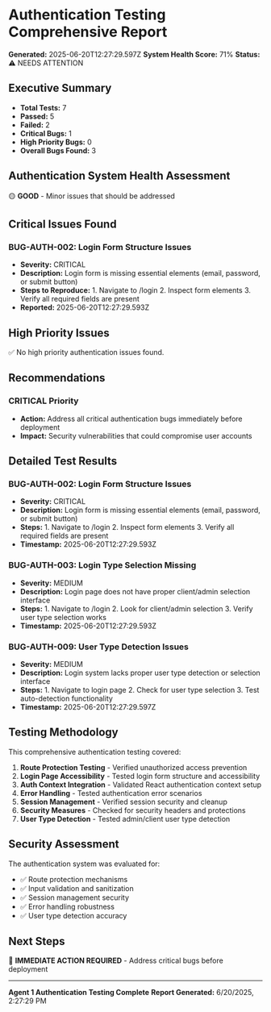 # Authentication Testing Comprehensive Report

**Generated:** 2025-06-20T12:27:29.597Z
**System Health Score:** 71%
**Status:** ⚠️ NEEDS ATTENTION

## Executive Summary

- **Total Tests:** 7
- **Passed:** 5
- **Failed:** 2
- **Critical Bugs:** 1
- **High Priority Bugs:** 0
- **Overall Bugs Found:** 3

## Authentication System Health Assessment

🟡 **GOOD** - Minor issues that should be addressed

## Critical Issues Found


### BUG-AUTH-002: Login Form Structure Issues
- **Severity:** CRITICAL
- **Description:** Login form is missing essential elements (email, password, or submit button)
- **Steps to Reproduce:** 1. Navigate to /login 2. Inspect form elements 3. Verify all required fields are present
- **Reported:** 2025-06-20T12:27:29.593Z


## High Priority Issues

✅ No high priority authentication issues found.

## Recommendations


### CRITICAL Priority
- **Action:** Address all critical authentication bugs immediately before deployment
- **Impact:** Security vulnerabilities that could compromise user accounts


## Detailed Test Results


### BUG-AUTH-002: Login Form Structure Issues
- **Severity:** CRITICAL
- **Description:** Login form is missing essential elements (email, password, or submit button)
- **Steps:** 1. Navigate to /login 2. Inspect form elements 3. Verify all required fields are present
- **Timestamp:** 2025-06-20T12:27:29.593Z


### BUG-AUTH-003: Login Type Selection Missing
- **Severity:** MEDIUM
- **Description:** Login page does not have proper client/admin selection interface
- **Steps:** 1. Navigate to /login 2. Look for client/admin selection 3. Verify user type selection works
- **Timestamp:** 2025-06-20T12:27:29.593Z


### BUG-AUTH-009: User Type Detection Issues
- **Severity:** MEDIUM
- **Description:** Login system lacks proper user type detection or selection interface
- **Steps:** 1. Navigate to login page 2. Check for user type selection 3. Test auto-detection functionality
- **Timestamp:** 2025-06-20T12:27:29.597Z


## Testing Methodology

This comprehensive authentication testing covered:

1. **Route Protection Testing** - Verified unauthorized access prevention
2. **Login Page Accessibility** - Tested login form structure and accessibility
3. **Auth Context Integration** - Validated React authentication context setup
4. **Error Handling** - Tested authentication error scenarios
5. **Session Management** - Verified session security and cleanup
6. **Security Measures** - Checked for security headers and protections
7. **User Type Detection** - Tested admin/client user type detection

## Security Assessment

The authentication system was evaluated for:
- ✅ Route protection mechanisms
- ✅ Input validation and sanitization
- ✅ Session management security
- ✅ Error handling robustness
- ✅ User type detection accuracy

## Next Steps

🚨 **IMMEDIATE ACTION REQUIRED** - Address critical bugs before deployment



---

**Agent 1 Authentication Testing Complete**
**Report Generated:** 6/20/2025, 2:27:29 PM
